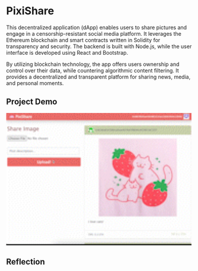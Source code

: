 # PixiShare

This decentralized application (dApp) enables users to share pictures and engage in a censorship-resistant social media platform. It leverages the Ethereum blockchain and smart contracts written in Solidity for transparency and security. The backend is built with Node.js, while the user interface is developed using React and Bootstrap.

By utilizing blockchain technology, the app offers users ownership and control over their data, while countering algorithmic content filtering. It provides a decentralized and transparent platform for sharing news, media, and personal moments.

## Project Demo
 
<img src='./src/screen.gif' width=500px alt="App Screenshot">

## Reflection
